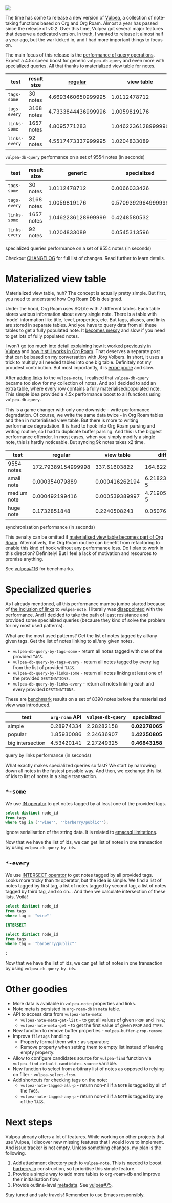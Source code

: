 <img src="/images/2022-07-14-vulpea-0.3/2022-07-20-09-51-46-vulpea-logo.webp" class="img-half" />

The time has come to release a new version of [Vulpea](https://github.com/d12frosted/vulpea), a collection of note-taking functions based on Org and Org Roam. Almost a year has passed since the release of v0.2. Over this time, Vulpea got several major features that deserve a dedicated version. In truth, I wanted to release it almost half a year ago, but the war kicked in, and I had more important things to focus on.

The main focus of this release is the [performance of query operations](https://github.com/d12frosted/vulpea#query-from-database). Expect a 4.5x speed boost for generic `vulpea-db-query` and even more with specialized queries. All that thanks to materialized view table for notes.

| test          | result size | [regular](https://github.com/d12frosted/vulpea/blob/551495a59fb8c3bcd49a091b233e24e4cb8b584c/vulpea-db.el#L76-L187) | view table         | ratio     |
|---------------|-------------|---------------------------------------------------------------------------------------------------------------------|--------------------|-----------|
| `tags-some`   | 30 notes    | 4.6693460650999995                                                                                                  | 1.0112478712       | 4.6174100 |
| `tags-every`  | 3168 notes  | 4.7333844436999996                                                                                                  | 1.0059819176       | 4.7052381 |
| `links-some`  | 1657 notes  | 4.8095771283                                                                                                        | 1.0462236128999999 | 4.5970833 |
| `links-every` | 92 notes    | 4.5517473337999995                                                                                                  | 1.0204833089       | 4.4603839 |

`vulpea-db-query` performance on a set of 9554 notes (in seconds)

| test          | result size | generic            | specialized        | ratio     |
|---------------|-------------|--------------------|--------------------|-----------|
| `tags-some`   | 30 notes    | 1.0112478712       | 0.0066033426       | 153.14182 |
| `tags-every`  | 3168 notes  | 1.0059819176       | 0.5709392964999999 | 1.7619770 |
| `links-some`  | 1657 notes  | 1.0462236128999999 | 0.4248580532       | 2.4625251 |
| `links-every` | 92 notes    | 1.0204833089       | 0.0545313596       | 18.713696 |

specialized queries performance on a set of 9554 notes (in seconds)

Checkout [CHANGELOG](https://github.com/d12frosted/vulpea/blob/master/CHANGELOG.org) for full list of changes. Read further to learn details.

<!--more-->

# Materialized view table

Materialized view table, huh? The concept is actually pretty simple. But first, you need to understand how Org Roam DB is designed.

Under the hood, Org Roam uses SQLite with 7 different tables. Each table stores various information about every single note. There is a table with 'node' information like title, level, properties, etc. But tags, aliases, and links are stored in separate tables. And you have to query data from all these tables to get a fully populated note. It [becomes messy](https://github.com/org-roam/org-roam/commit/a199886ef7ae208b0b10dc45e0df9b54d210cd4d) and slow if you need to get lots of fully populated notes.

I won't go too much into detail explaining [how it worked previously in Vulpea](https://github.com/d12frosted/vulpea/commit/e2e82fb1288e68f4b84fcd003226fd053677e6c2#diff-45d792d2854eb88fa849977354fe467f09e47c0ca44a51ff5c5b2e1276725a40) and [how it still works in Org Roam](https://github.com/org-roam/org-roam/blob/c3867619147175faf89ed8f3e90a1e67a4fd9655/org-roam-node.el#L337-L405). That deserves a separate post that can be based on my conversation with Jörg Volbers. In short, it uses a trick to multiply all needed tables into one big table. Definitely not my proudest contribution. But most importantly, it is [error-prone](https://github.com/org-roam/org-roam/commit/a199886ef7ae208b0b10dc45e0df9b54d210cd4d#r52949692) and slow.

After [adding links](https://github.com/d12frosted/vulpea/commit/e2e82fb1288e68f4b84fcd003226fd053677e6c2) to the `vulpea-note`, I realised that `vulpea-db-query` became too slow for my collection of notes. And so I decided to add an extra table, where every row contains a fully materialised/populated note. This simple idea provided a 4.5x performance boost to all functions using `vulpea-db-query`.

This is a game changer with only one downside - write performance degradation. Of course, we write the same data twice - in Org Roam tables and then in materialised view table. But there is more to writing performance degradation. It is hard to hook into Org Roam parsing and writing routine, so I had to duplicate buffer parsing. And this is the biggest performance offender. In most cases, when you simply modify a single note, this is hardly noticeable. But syncing 9k notes takes x2 time.

| test        | regular            | view table     | diff         | ratio     |
|-------------|--------------------|----------------|--------------|-----------|
| 9554 notes  | 172.79389154999998 | 337.61603822   | 164.82215    | 1.9538656 |
| small note  | 0.000354079889     | 0.000416262194 | 6.2182305e-5 | 1.1756166 |
| medium note | 0.000492199416     | 0.000539389997 | 4.7190581e-5 | 1.0958770 |
| huge note   | 0.1732851848       | 0.2240508243   | 0.050765640  | 1.2929601 |

synchronisation performance (in seconds)

This penalty can be omitted if [materialised view table becomes part of Org Roam](https://github.com/org-roam/org-roam/issues/1997). Alternatively, the Org Roam routine can benefit from refactoring to enable this kind of hook without any performance loss. Do I plan to work in this direction? Definitely! But I feel a lack of motivation and resources to promise anything.

See [vulpea#116](https://github.com/d12frosted/vulpea/pull/116) for benchmarks.

# Specialized queries

As I already mentioned, all this performance mumbo jumbo started because of [the inclusion of links](https://github.com/d12frosted/vulpea/discussions/106) to `vulpea-note`. I literally was [disappointed](https://github.com/d12frosted/vulpea/discussions/106#discussioncomment-1601429) with the performance. And I decided to take the path of least resistance and provided some specialized queries (because they kind of solve the problem for my most used patterns).

What are the most used patterns? Get the list of notes tagged by all/any given tags. Get the list of notes linking to all/any given notes.

- `vulpea-db-query-by-tags-some` - return all notes tagged with one of the provided `TAGS`.
- `vulpea-db-query-by-tags-every` - return all notes tagged by every tag from the list of provided `TAGS`.
- `vulpea-db-query-by-links-some` - return all notes linking at least one of the provided `DESTINATIONS`.
- `vulpea-db-query-by-links-every` - return all notes linking each and every provided `DESTINATIONS`.

These are [benchmark](https://github.com/d12frosted/vulpea/discussions/106#discussioncomment-1601429) results on a set of 8390 notes before the materialized view was introduced.

| test             | `org-roam` API | `vulpea-db-query` | specialized    |
|------------------|----------------|-------------------|----------------|
| simple           | 0.28974334     | 2.28282158        | **0.02278065** |
| popular          | 1.85930086     | 2.34636907        | **1.42250805** |
| big intersection | 4.53420141     | 2.27249325        | **0.46843158** |

query by links performance (in seconds)

What exactly makes specialized queries so fast? We start by narrowing down all notes in the fastest possible way. And then, we exchange this list of ids to list of notes in a single transaction.

## `*-some`

We use [IN operator](https://www.sqlite.org/lang_expr.html#the_in_and_not_in_operators) to get notes tagged by at least one of the provided tags.

``` sql
select distinct node_id
from tags
where tag in ('"wine"', '"barberry/public"');
```

Ignore serialisation of the string data. It is related to [emacsql limitations](https://github.com/skeeto/emacsql#limitations).

Now that we have the list of ids, we can get list of notes in one transaction by using `vulpea-db-query-by-ids`.

## `*-every`

We use [INTERSECT operator](https://www.sqlite.org/lang_select.html#compound_select_statements) to get notes tagged by all provided tags. Looks more tricky than `IN` operator, but the idea is simple. We find a list of notes tagged by first tag, a list of notes tagged by second tag, a list of notes tagged by third tag, and so on… And then we calculate intersection of these lists. Voilà!

``` sql
select distinct node_id
from tags
where tag = '"wine"'

INTERSECT

select distinct node_id
from tags
where tag = '"barberry/public"'

;
```

Now that we have the list of ids, we can get list of notes in one transaction by using `vulpea-db-query-by-ids`.

# Other goodies

- More data is available in `vulpea-note`: properties and links.
- Note meta is persisted in `org-roam-db` in `meta` table.
- API to access data from `vulpea-note-meta`:
  - `vulpea-note-meta-get-list` - to get all values of given `PROP` and `TYPE`;
  - `vulpea-note-meta-get` - to get the first value of given `PROP` and `TYPE`.
- New function to remove buffer properties - `vulpea-buffer-prop-remove`.
- Improve `filetags` handling:
  - Property format them with `:` as separator;
  - Remove property when setting them to empty list instead of leaving empty property.
- Allow to configure candidates source for `vulpea-find` function via `vulpea-find-default-candidates-source` variable.
- New function to select from arbitrary list of notes as opposed to relying on filter - `vulpea-select-from`.
- Add shortcuts for checking tags on the note:
  - `vulpea-note-tagged-all-p` - return non-nil if a `NOTE` is tagged by all of the `TAGS`.
  - `vulpea-note-tagged-any-p` - return non-nil if a `NOTE` is tagged by any of the `TAGS`.

# Next steps

Vulpea already offers a lot of features. While working on other projects that use Vulpea, I discover new missing features that I would love to implement. And issue tracker is not empty. Unless something changes, my plan is the following.

1.  Add attachment directory path to `vulpea-note`. This is needed to boost [barberry.io](https://barberry.io) construction, so I prioritise this simple feature.
2.  Provide a simple way to add more tables to org-roam-db and improve their initialisation flow.
3.  Provide outline-level [metadata](https://github.com/d12frosted/vulpea#metadata). See [vulpea#75](https://github.com/d12frosted/vulpea/issues/75).

Stay tuned and safe travels! Remember to use Emacs responsibly.
